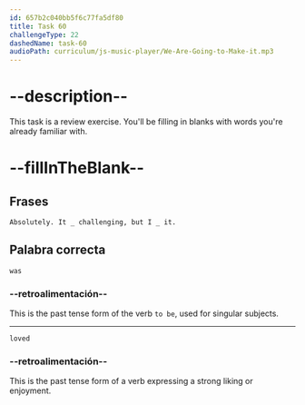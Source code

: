```yaml
---
id: 657b2c040bb5f6c77fa5df80
title: Task 60
challengeType: 22
dashedName: task-60
audioPath: curriculum/js-music-player/We-Are-Going-to-Make-it.mp3
---
```


<!--
AUDIO REFERENCE:
Alice: Absolutely. It was challenging, but I loved it.
-->

# --description--

This task is a review exercise. You'll be filling in blanks with words you're already familiar with.

# --fillInTheBlank--

## Frases

`Absolutely. It _ challenging, but I _ it.`

## Palabra correcta

`was`

### --retroalimentación--

This is the past tense form of the verb `to be`, used for singular subjects.

---

`loved`

### --retroalimentación--

This is the past tense form of a verb expressing a strong liking or enjoyment.

